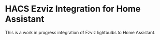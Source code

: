 # HACS Ezviz Integration for Home Assistant

This is a work in progress integration of Ezviz lightbulbs to Home Assistant.
